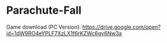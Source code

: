 # Parachute-Fall
 
Game download (PC Version): https://drive.google.com/open?id=1dW9RO4eYPLF7XzLX1f6rKZWc6gy6Nw3a
